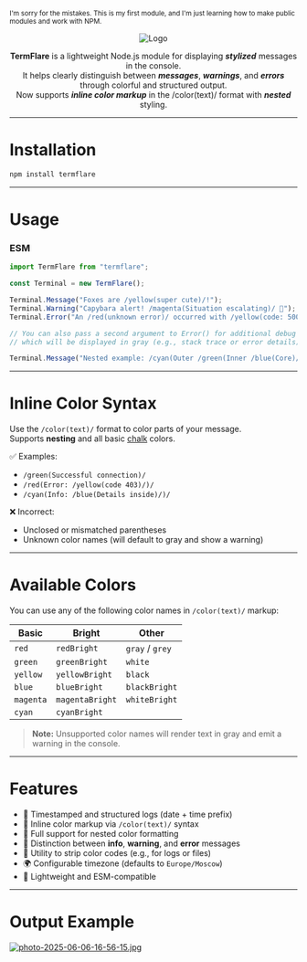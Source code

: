 <small>
I'm sorry for the mistakes. This is my first module, and I'm just learning how to make public modules and work with NPM.
</small>

<p align="center">
  <img src="https://i.postimg.cc/bJQtqCcP/image.png" alt="Logo"/>
</p>

<div align="center">

**TermFlare** is a lightweight Node.js module for displaying ***stylized*** messages in the console.  
It helps clearly distinguish between ***messages***, ***warnings***, and ***errors*** through colorful and structured output.  
Now supports ***inline color markup*** in the /color(text)/ format with ***nested*** styling.

</div>

---

# Installation  
```bash
npm install termflare
```

---

# Usage

### ESM
```javascript
import TermFlare from "termflare";

const Terminal = new TermFlare();

Terminal.Message("Foxes are /yellow(super cute)/!");
Terminal.Warning("Capybara alert! /magenta(Situation escalating)/ 🦫");
Terminal.Error("An /red(unknown error)/ occurred with /yellow(code: 500)/.");

// You can also pass a second argument to Error() for additional debug info,
// which will be displayed in gray (e.g., stack trace or error details).

Terminal.Message("Nested example: /cyan(Outer /green(Inner /blue(Core)/)/ text)/");
```

---

# Inline Color Syntax

Use the `/color(text)/` format to color parts of your message.  
Supports **nesting** and all basic [chalk](https://github.com/chalk/chalk#colors) colors.

✅ Examples:
- `/green(Successful connection)/`
- `/red(Error: /yellow(code 403)/)/`
- `/cyan(Info: /blue(Details inside)/)/`

❌ Incorrect:
- Unclosed or mismatched parentheses
- Unknown color names (will default to gray and show a warning)

---

# Available Colors

You can use any of the following color names in `/color(text)/` markup:

| Basic        | Bright         | Other             |
|--------------|----------------|-------------------|
| `red`        | `redBright`    | `gray` / `grey`   |
| `green`      | `greenBright`  | `white`           |
| `yellow`     | `yellowBright` | `black`           |
| `blue`       | `blueBright`   | `blackBright`     |
| `magenta`    | `magentaBright`| `whiteBright`     |
| `cyan`       | `cyanBright`   |                   |

> **Note:** Unsupported color names will render text in gray and emit a warning in the console.

---

# Features

- 📅 Timestamped and structured logs (date + time prefix)
- 🎨 Inline color markup via `/color(text)/` syntax
- 🔄 Full support for nested color formatting
- 🎯 Distinction between **info**, **warning**, and **error** messages
- 🧼 Utility to strip color codes (e.g., for logs or files)
- 🌍 Configurable timezone (defaults to `Europe/Moscow`)
- 🔧 Lightweight and ESM-compatible

---

# Output Example

[![photo-2025-06-06-16-56-15.jpg](https://i.postimg.cc/BvqrJ9BJ/photo-2025-06-06-16-56-15.jpg)](https://postimg.cc/3kcSZqqq)